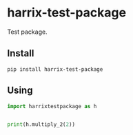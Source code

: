 # harrix-test-package

Test package.

## Install

```console
pip install harrix-test-package
```

## Using

```py
import harrixtestpackage as h


print(h.multiply_2(2))
```
